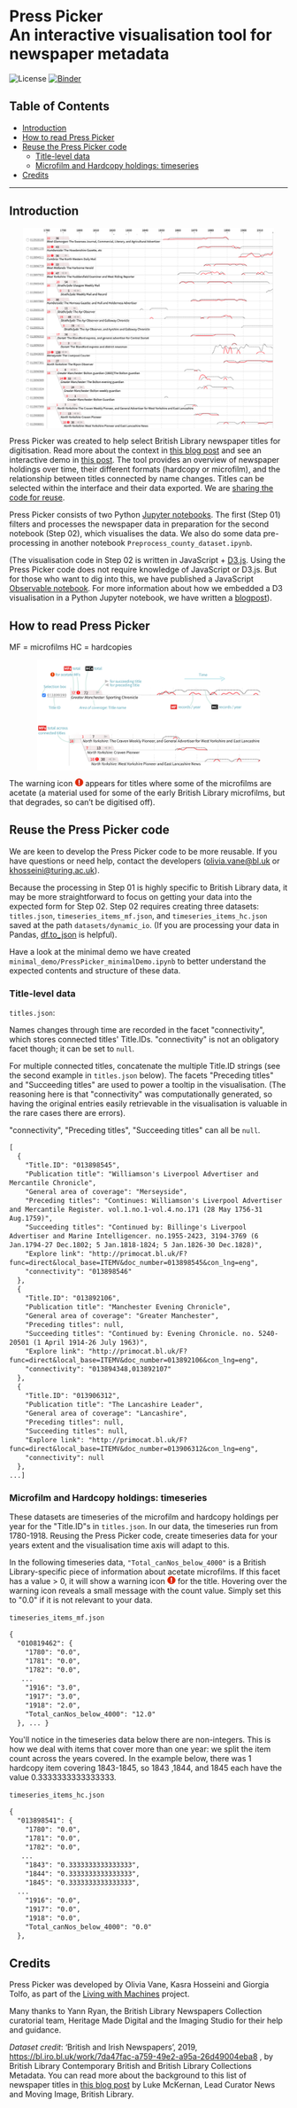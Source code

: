 # Press Picker<br />An interactive visualisation tool for newspaper metadata

![License](https://img.shields.io/badge/License-MIT-yellow)
[![Binder](https://mybinder.org/badge_logo.svg)](https://mybinder.org/v2/gh/Living-with-machines/PressPicker_public/HEAD)

## Table of Contents

- [Introduction](#introduction)
- [How to read Press Picker](#how-to-read-press-picker)
- [Reuse the Press Picker code](#reuse-the-press-picker-code)
    - [Title-level data](#title-level-data)
    - [Microfilm and Hardcopy holdings: timeseries](#microfilm-and-hardcopy-holdings-timeseries)
- [Credits](#credits)

---

## Introduction

<p align="center">
    <img src="images/PressPicker.png" alt="PressPicker image" width="90%" align="center">
</p>
         
Press Picker was created to help select British Library newspaper titles for digitisation. Read more about the context in [this blog post](https://livingwithmachines.ac.uk/press-picker-visualising-formats-and-title-name-changes-in-the-british-librarys-newspaper-holdings/) and see an interactive demo in [this post](https://livingwithmachines.ac.uk/press-picker-code-published/). The tool provides an overview of newspaper holdings over time, their different formats (hardcopy or microfilm), and the relationship between titles connected by name changes. Titles can be selected within the interface and their data exported. We are [sharing the code for reuse](https://livingwithmachines.ac.uk/press-picker-code-published/). 
 
 Press Picker consists of two Python [Jupyter notebooks](https://jupyter.org/). The first (Step 01) filters and processes the newspaper data in preparation for the second notebook (Step 02), which visualises the data. We also do some data pre-processing in another notebook `Preprocess_county_dataset.ipynb`. 
 
 (The visualisation code in Step 02 is written in JavaScript + [D3.js](https://d3js.org/). Using the Press Picker code does not require knowledge of JavaScript or D3.js. But for those who want to dig into this, we have published a JavaScript [Observable notebook](https://observablehq.com/@oliviafvane/branching-sparklines-line-graphs). For more information about how we embedded a D3 visualisation in a Python Jupyter notebook, we have written a [blogpost](https://livingwithmachines.ac.uk/d3-javascript-visualisation-in-a-python-jupyter-notebook/)). 
 
## How to read Press Picker

MF = microfilms
HC = hardcopies 

<p align="center">
    <img src="images/PressPicker_key.png" alt="PressPicker key 1" width="80%" align="center">
    <img src="images/PressPicker_key2.png" alt="PressPicker key 2" width="80%" align="center">
</p>

The warning icon ![warning icon image](images/warning-16_small.png) appears for titles where some of the microfilms are acetate (a material used for some of the early British Library microfilms, but that degrades, so can’t be digitised off). 

## Reuse the Press Picker code

We are keen to develop the Press Picker code to be more reusable. If you have questions or need help, contact the developers (olivia.vane@bl.uk or khosseini@turing.ac.uk).

Because the processing in Step 01 is highly specific to British Library data, it may be more straightforward to focus on getting your data into the expected form for Step 02. Step 02 requires creating three datasets: `titles.json`, `timeseries_items_mf.json`, and `timeseries_items_hc.json` saved at the path `datasets/dynamic_io`. (If you are processing your data in Pandas, [df.to_json](https://pandas.pydata.org/pandas-docs/stable/reference/api/pandas.DataFrame.to_json.html) is helpful).

Have a look at the minimal demo we have created `minimal_demo/PressPicker_minimalDemo.ipynb` to better understand the expected contents and structure of these data.

### Title-level data

`titles.json`:
 
 Names changes through time are recorded in the facet "connectivity", which stores connected titles' Title.IDs. "connectivity" is not an obligatory facet though; it can be set to `null`. 
 
 For multiple connected titles, concatenate the multiple Title.ID strings (see the second example in `titles.json` below). The facets "Preceding titles" and "Succeeding titles" are used to power a tooltip in the visualisation. (The reasoning here is that "connectivity" was computationally generated, so having the original entries easily retrievable in the visualisation is valuable in the rare cases there are errors). 
 
 "connectivity", "Preceding titles", "Succeeding titles" can all be `null`.  
```
[
  {
    "Title.ID": "013898545",
    "Publication title": "Williamson's Liverpool Advertiser and Mercantile Chronicle",
    "General area of coverage": "Merseyside", 
    "Preceding titles": "Continues: Williamson's Liverpool Advertiser and Mercantile Register. vol.1.no.1-vol.4.no.171 (28 May 1756-31 Aug.1759)",
    "Succeeding titles": "Continued by: Billinge's Liverpool Advertiser and Marine Intelligencer. no.1955-2423, 3194-3769 (6 Jan.1794-27 Dec.1802; 5 Jan.1818-1824; 5 Jan.1826-30 Dec.1828)",
    "Explore link": "http://primocat.bl.uk/F?func=direct&local_base=ITEMV&doc_number=013898545&con_lng=eng",
    "connectivity": "013898546" 
  },
  {
    "Title.ID": "013892106",
    "Publication title": "Manchester Evening Chronicle",
    "General area of coverage": "Greater Manchester",
    "Preceding titles": null,
    "Succeeding titles": "Continued by: Evening Chronicle. no. 5240-20501 (1 April 1914-26 July 1963)",
    "Explore link": "http://primocat.bl.uk/F?func=direct&local_base=ITEMV&doc_number=013892106&con_lng=eng",
    "connectivity": "013894348,013892107"
  },
  { 
    "Title.ID": "013906312",
    "Publication title": "The Lancashire Leader",
    "General area of coverage": "Lancashire",
    "Preceding titles": null,
    "Succeeding titles": null,
    "Explore link": "http://primocat.bl.uk/F?func=direct&local_base=ITEMV&doc_number=013906312&con_lng=eng",
    "connectivity": null
  },
...]
  ```
  
### Microfilm and Hardcopy holdings: timeseries
These datasets are timeseries of the microfilm and hardcopy holdings per year for the "Title.ID"s in `titles.json`. In our data, the timeseries run from 1780-1918. Reusing the Press Picker code, create timeseries data for your years extent and the visualisation time axis will adapt to this.

In the following timeseries data, `"Total_canNos_below_4000"` is a British Library-specific piece of information about acetate microfilms. If this facet has a value > 0, it will show a warning icon ![warning icon image](images/warning-16_small.png) for the title. Hovering over the warning icon reveals a small message with the count value. Simply set this to "0.0" if it is not relevant to your data.   

`timeseries_items_mf.json`

```
{
  "010819462": {
    "1780": "0.0",
    "1781": "0.0",
    "1782": "0.0",
   ...
    "1916": "3.0",
    "1917": "3.0",
    "1918": "2.0",
    "Total_canNos_below_4000": "12.0"
  }, ... }
```
You'll notice in the timeseries data below there are non-integers. This is how we deal with items that cover more than one year: we split the item count across the years covered. In the example below, there was 1 hardcopy item covering  1843-1845, so 1843 ,1844, and 1845 each have the value 0.3333333333333333.  

`timeseries_items_hc.json`
```
{
  "013898541": {
    "1780": "0.0",
    "1781": "0.0",
    "1782": "0.0",
   ...
    "1843": "0.3333333333333333",
    "1844": "0.3333333333333333",
    "1845": "0.3333333333333333",
  ...
    "1916": "0.0",
    "1917": "0.0",
    "1918": "0.0",
    "Total_canNos_below_4000": "0.0"
  },
```

## Credits

Press Picker was developed by Olivia Vane, Kasra Hosseini and Giorgia Tolfo, as part of the [Living with Machines](https://livingwithmachines.ac.uk/) project.

Many thanks to Yann Ryan, the British Library Newspapers Collection curatorial team, Heritage Made Digital and the Imaging Studio for their help and guidance.

*Dataset credit*: ‘British and Irish Newspapers’, 2019, https://bl.iro.bl.uk/work/7da47fac-a759-49e2-a95a-26d49004eba8 , by British Library Contemporary British and British Library Collections Metadata. You can read more about the background to this list of newspaper titles in [this blog post](https://lukemckernan.com/2021/01/27/the-sorting-of-lists/) by Luke McKernan, Lead Curator News and Moving Image, British Library.
